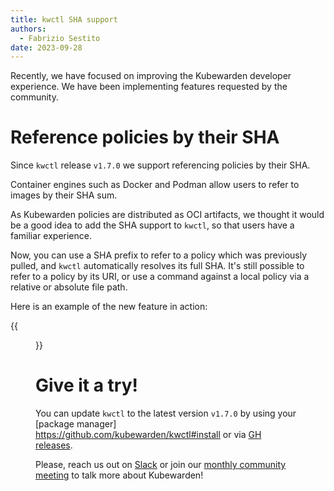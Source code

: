 ```yaml
---
title: kwctl SHA support
authors:
  - Fabrizio Sestito
date: 2023-09-28
---
```


Recently, we have focused on improving the Kubewarden developer experience.
We have been implementing features requested by the community.

# Reference policies by their SHA

Since `kwctl` release `v1.7.0` we support referencing policies by their SHA.

Container engines such as Docker and Podman allow users to refer to images by their SHA sum.

As Kubewarden policies are distributed as OCI artifacts, we thought it would be a good idea
to add the SHA support to `kwctl`, so that users have a familiar experience.

Now, you can use a SHA prefix to refer to a policy which was previously pulled, and `kwctl` automatically resolves its full SHA.
It's still possible to refer to a policy by its URI, or use a command against a local policy via a relative or absolute file path.

Here is an example of the new feature in action:

{{<figure src="/images/kwctl_sha.gif" alt="kwctl sha support demo">}}

# Give it a try!

You can update `kwctl` to the latest version `v1.7.0` by using your [package manager] https://github.com/kubewarden/kwctl#install
or via [GH releases](https://github.com/kubewarden/kwctl/releases/tag/v1.7.0).

Please, reach us out on [Slack](https://kubernetes.slack.com/?redir=%2Fmessages%2Fkubewarden) or join
our [monthly community meeting](https://teamup.com/ks2bj74dvw132mhjtj?view=a&showProfileAndInfo=0&showSidepanel=1&disableSidepanel=1&showMenu=1&showAgendaHeader=1&showAgendaDetails=0&showYearViewHeader=1)
to talk more about Kubewarden!
